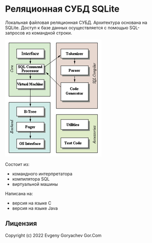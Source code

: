 # Реляционная СУБД SQLite

Локальная файловая реляционная СУБД.
Архитектура основана на SQLite.
Доступ к базе данных осуществляется с помощью SQL-запросов из командной строки.

![Arhitecture_SQLite](Arhitecture_SQLite.gif)

Состоит из:
- командного интерпретатора
- компилятора SQL
- виртуальной машины

Написана на:
- версия на языке C
- версия на языке Java


## Лицензия

Copyright (c) 2022 Evgeny Goryachev
Gor.Com 


